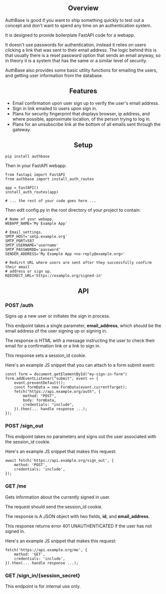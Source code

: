 <style>h2 { text-align: center; }</style>

## Overview

AuthBase is good if you want to ship something quickly to test out a concept
and don't want to spend any time on an authentication system.

It is designed to provide boilerplate FastAPI code for a webapp.

It doesn't use passwords for authentication, instead it relies on users
clicking a link that was sent to their email address. The logic behind this is
that usually there is a reset password option that sends an email anyway, so in
theory it is a system that has the same or a similar level of security.

AuthBase also provides some basic utility functions for emailing the users, and
getting user information from the database.

## Features

 - Email confirmation upon user sign up to verify the user's email address.
 - Sign in link emailed to users upon sign in.
 - Plans for security fingerprint that displays browser, ip address, and where
   possible, approximate location, of the person trying to log in.
 - Plans for an unsubscribe link at the bottom of all emails sent through the
   gateway.

## Setup

    pip install authbase

Then in your FastAPI webapp:

    from fastapi import FastAPI
    from authbase import install_auth_routes

    app = FastAPI()
    install_auth_routes(app)

    # ... the rest of your code goes here ...

Then edit config.py in the root directory of your project to contain:

    # Name of your webapp.
    WEBAPP_NAME='My Example App'

    # Email settings.
    SMTP_HOST='smtp.example.org'
    SMTP_PORT=587
    SMTP_USERNAME='username'
    SMTP_PASSWORDD='password'
    SENDER_ADDRESS='My Example App <no-reply@example.org>'

    # Redirct URL where users are sent after they successfully confirm their email
    # address or sign up.
    REDIRECT_URL='https://example.org/signed-in'

## API

### POST /auth

Signs up a new user or initiates the sign in process.

This endpoint takes a single parameter, **email_address**, which should be the
email address of the user signing up or signing in.

The response is HTML with a message instructing the user to check their email
for a confirmation link or a link to sign in.

This response sets a session_id cookie.

Here's an example JS snippet that you can attach to a form submit event:

    const form = document.getElementById("my-sign-in-form")
    form.addEventListener("submit", event => {
        event.preventDefault();
        const formData = new FormData(event.currentTarget);
        fetch("https://api.example.org/auth", {
            method: "POST",
            body: formData,
            credentials: "include",
        }).then(... handle response ...);
    });


### POST /sign_out

This endpoint takes no parameters and signs out the user associated with the
session_id cookie.

Here's an example JS snippet that makes this request:

    await fetch('https://api.example.org/sign_out', {
        method: 'POST',
        credentials: 'include',
    }); 

### GET /me

Gets information about the currently signed in user.

The request should send the session_id cookie.

The response is A JSON object with two fields, **id**, and **email_address**.

This response returns error 401 UNAUTHENTICATED if the user has not signed in.

Here's an example JS snippet that makes this request:

    fetch('https://api.example.org/me', {
        method: 'GET',
        credentials: 'include',
    }).then(... handle response ...);

### GET /sign_in/{session_secret}

This endpoint is for internal use only.
